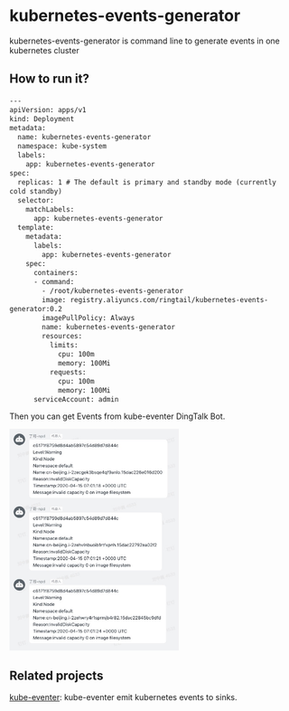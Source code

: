# kubernetes-events-generator
kubernetes-events-generator is command line to generate events in one kubernetes cluster

## How to run it?
```
---
apiVersion: apps/v1
kind: Deployment
metadata:
  name: kubernetes-events-generator
  namespace: kube-system
  labels:
    app: kubernetes-events-generator
spec:
  replicas: 1 # The default is primary and standby mode (currently cold standby)
  selector:
    matchLabels:
      app: kubernetes-events-generator
  template:
    metadata:
      labels:
        app: kubernetes-events-generator
    spec:
      containers:
      - command:
        - /root/kubernetes-events-generator
        image: registry.aliyuncs.com/ringtail/kubernetes-events-generator:0.2
        imagePullPolicy: Always
        name: kubernetes-events-generator
        resources:
          limits:
            cpu: 100m
            memory: 100Mi
          requests:
            cpu: 100m
            memory: 100Mi
      serviceAccount: admin
```
Then you can get Events from kube-eventer DingTalk Bot. 
<p><img width=300px src="./dingtalk.png"/></p>   

## Related projects 
<a href="https://github.com/AliyunContainerService/kube-eventer">kube-eventer</a>: kube-eventer emit kubernetes events to sinks.
